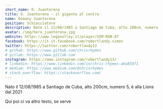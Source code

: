 ```yaml
---
short_name: O. Juantorena
title: O. Juantorena - il gigante al centro
name: Osmany Juantorena
position: Schiacciatore
description: Nato il 12/08/1985 a Santiago de Cuba, alto 208cm, numero 5, è alla Lions dal 2021
avatar: /img/hero_juantorena.jpg
website: https://www.legavolley.it/player/SIM-ROB-87
facebook: https://it-it.facebook.com/robertlandy.simon
twitter: https://twitter.com/robertlandy13
# github: https://www.github.com/chrisrhymes
# gitlab: https://www.gitlab.com
instagram: https://www.instagram.com/robertlandy13/
# linkedin: https://www.linkedin.com/in/chris-rhymes-a6a85971
# medium: https://www.medium.com/@chrisrhymes
# stack_overflow: https://stackoverflow.com/
---
```

Nato il 12/08/1985 a Santiago de Cuba, alto 200cm, numero 5, è alla Lions dal 2021

Qui poi ci va altro testo, se serve